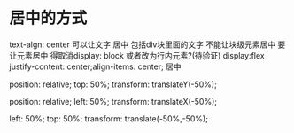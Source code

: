 # 居中的方式
text-algn: center 可以让文字 居中 包括div块里面的文字 不能让块级元素居中 
要让元素居中 得取消display: block 或者改为行内元素?(待验证)
display:flex justify-content: center;align-items: center; 
居中


position: relative;
top: 50%;
transform: translateY(-50%);


position: relative;
left: 50%;
transform: translateX(-50%);

left: 50%;
top: 50%;
transform: translate(-50%,-50%);